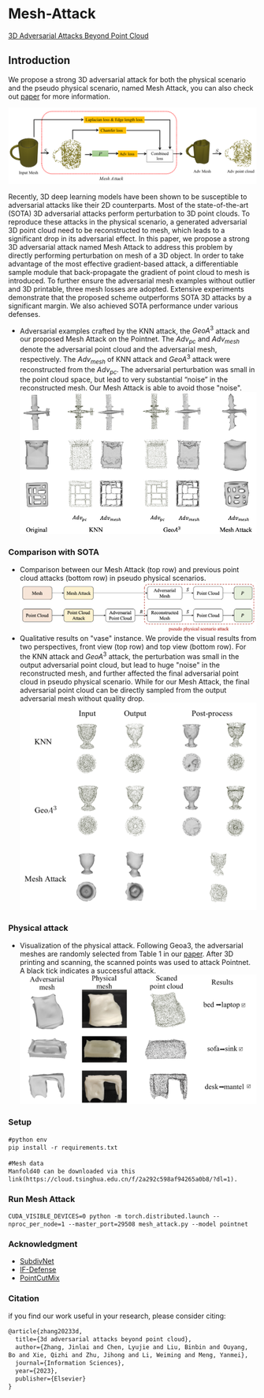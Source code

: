 # Mesh-Attack
[3D Adversarial Attacks Beyond Point Cloud ](https://arxiv.org/abs/2104.12146.pdf)

## Introduction

We propose a strong 3D adversarial attack for both the physical scenario and the pseudo physical scenario, named Mesh Attack, you can also check out [paper](https://arxiv.org/pdf/2104.12146.pdf) for more information.

![pipline](figs/attack_pipeline.png)

Recently, 3D deep learning models have been shown to be susceptible to adversarial attacks like their 2D counterparts. Most of the state-of-the-art (SOTA) 3D adversarial attacks perform perturbation to 3D point clouds. To reproduce these attacks in the physical scenario, a generated adversarial 3D point cloud need to be reconstructed to mesh, which leads to a significant drop in its adversarial effect. In this paper, we propose a strong 3D adversarial attack named Mesh Attack to address this problem by directly performing perturbation on mesh of a 3D object. In order to take advantage of the most effective gradient-based attack, a differentiable sample module that back-propagate the gradient of point cloud to mesh is introduced. To further ensure the adversarial mesh examples without outlier and 3D printable, three mesh losses are adopted. Extensive experiments demonstrate that the proposed scheme outperforms SOTA 3D attacks by a significant margin. We also achieved SOTA performance under various defenses. 

* Adversarial examples crafted by the KNN attack, the $GeoA^3$ attack and our proposed Mesh Attack on the Pointnet. The $Adv_{pc}$ and $Adv_{mesh}$ denote the adversarial point cloud and the adversarial mesh, respectively. The $Adv_{mesh}$ of KNN attack and $GeoA^3$ attack were reconstructed from the $Adv_{pc}$. The adversarial perturbation
was small in the point cloud space, but lead to very substantial “noise” in the reconstructed mesh. Our Mesh Attack is able to avoid those "noise".![compare](figs/final_bigcompare2.png)

### Comparison with SOTA
* Comparison between our Mesh Attack (top row) and previous point cloud attacks (bottom row) in pseudo physical scenarios.
![method](figs/main_diff2.png)
* Qualitative results on "vase" instance. We provide the visual results from two perspectives, front view (top row) and top view (bottom row). For the KNN attack and $GeoA^3$ attack, the perturbation was small in the output adversarial point cloud, but lead to huge "noise" in the reconstructed mesh, and further affected the final adversarial point cloud in pseudo physical scenario. While for our Mesh Attack, the final adversarial point cloud can be directly sampled from the output adversarial mesh without quality drop.
![method](figs/fig10_compare2.png)

### Physical attack
* Visualization of the physical attack. Following Geoa3, the adversarial meshes are randomly selected from Table 1 in our [paper](https://arxiv.org/pdf/2104.12146.pdf). After 3D printing and scanning, the scanned points was used to attack Pointnet. A black tick indicates a successful attack.
![physical](figs/physical3.png)

### Setup
```
#python env
pip install -r requirements.txt

#Mesh data
Manfold40 can be downloaded via this link(https://cloud.tsinghua.edu.cn/f/2a292c598af94265a0b8/?dl=1).

```

### Run Mesh Attack
```
CUDA_VISIBLE_DEVICES=0 python -m torch.distributed.launch --nproc_per_node=1 --master_port=29508 mesh_attack.py --model pointnet
```

### Acknowledgment
* [SubdivNet](https://github.com/lzhengning/SubdivNet)
* [IF-Defense](https://github.com/Wuziyi616/IF-Defense)
* [PointCutMix](https://github.com/cuge1995/PointCutMix)

### Citation

if you find our work useful in your research, please consider citing:

```
@article{zhang20233d,
  title={3d adversarial attacks beyond point cloud},
  author={Zhang, Jinlai and Chen, Lyujie and Liu, Binbin and Ouyang, Bo and Xie, Qizhi and Zhu, Jihong and Li, Weiming and Meng, Yanmei},
  journal={Information Sciences},
  year={2023},
  publisher={Elsevier}
}
```


